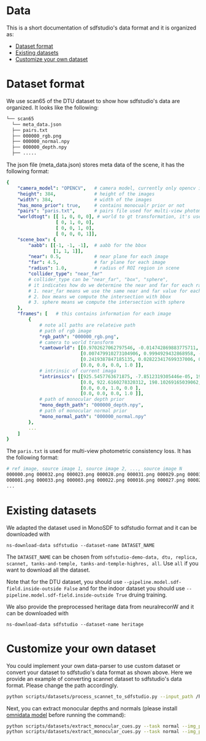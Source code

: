 # Data

This is a short documentation of sdfstudio's data format and it is organized as:

- [Dataset format](#Dataset-format)
- [Existing datasets](#Existing-dataset)
- [Customize your own dataset](#Custom-dataset)

# Dataset format
We use scan65 of the DTU dataset to show how sdfstudio's data are organized. It looks like the following:
```bash
└── scan65
  └── meta_data.json
  ├── pairs.txt
  ├── 000000_rgb.png
  ├── 000000_normal.npy
  ├── 000000_depth.npy
  ├── .....
```
The json file (meta_data.json) stores meta data of the scene, it has the following format:
```yaml
{
    "camera_model": "OPENCV",   # camera model, currently only opencv is supported
    "height": 384,              # height of the images
    "width": 384,               # width of the images
    "has_mono_prior": true,     # contains monocualr prior or not
    "pairs": "paris.txt",       # pairs file used for multi-view photometric consistency loss
    "worldtogt": [[ 1, 0, 0, 0], # world to gt transformation, it's usefule for evauation
                  [ 0, 1, 0, 0],
                  [ 0, 0, 1, 0],
                  [ 0, 0, 0, 1]],
    "scene_box": {
        "aabb": [[-1, -1, -1],  # aabb for the bbox
                 [1, 1, 1]],
        "near": 0.5,            # near plane for each image
        "far": 4.5,             # far plane for each image
        "radius": 1.0,          # radius of ROI region in scene
        "collider_type": "near_far"   
        # collider_type can be "near_far", "box", "sphere", 
        # it indicates how do we determine the near and far for each ray 
        # 1. near_far means we use the same near and far value for each ray
        # 2. box means we compute the intersection with bbox 
        # 3. sphere means we compute the intersection with sphere
    },
    "frames": [   # this contains information for each image
        {
            # note all paths are relateive path
            # path of rgb image
            "rgb_path": "000000_rgb.png",   
            # camera to world transform
            "camtoworld": [[0.9702627062797546, -0.014742869883775711, -0.2416049987077713, 0.6601868867874146],
                           [0.007479910273104906, 0.9994929432868958, -0.03095100075006485, 0.07803472131490707],
                           [0.2419387847185135, 0.028223417699337006, 0.9698809385299683, -2.6397712230682373],
                           [0.0, 0.0, 0.0, 1.0 ]],
            # intrinsic of current imaga
            "intrinsics": [[925.5457763671875, -7.8512319305446e-05, 199.4256591796875, 0.0],
                           [0.0, 922.6160278320312, 198.10269165039062, 0.0 ],
                           [0.0, 0.0, 1.0, 0.0 ],
                           [0.0, 0.0, 0.0, 1.0 ]],
            # path of monocular depth prior
            "mono_depth_path": "000000_depth.npy",
            # path of monocular normal prior
            "mono_normal_path": "000000_normal.npy"
        },
        ...
    ]    
}
```

The `paris.txt` is used for multi-view photometric consistency loss. It has the following format:
```bash
# ref image, source image 1, source image 2, ..., source image N
000000.png 000032.png 000023.png 000028.png 000031.png 000029.png 000030.png 000024.png 000002.png 000015.png 000025.png ...
000001.png 000033.png 000003.png 000022.png 000016.png 000027.png 000023.png 000007.png 000011.png 000026.png 000024.png ...
...
```
# Existing datasets

We adapted the dataset used in MonoSDF to sdfstudio format and it can be downloaded with
```
ns-download-data sdfstudio --dataset-name DATASET_NAME
```
The `DATASET_NAME` can be chosen from `sdfstudio-demo-data, dtu, replica, scannet, tanks-and-temple, tanks-and-temple-highres, all`. Use `all` if you want to download all the dataset.

Note that for the DTU dataset, you should use `--pipeline.model.sdf-field.inside-outside False` and for the indoor dataset you should use `--pipeline.model.sdf-field.inside-outside True` druing training.

We also provide the preprocessed heritage data from neuralreconW and it can be downloaded with
```
ns-download-data sdfstudio --dataset-name heritage
```

# Customize your own dataset

You could implement your own data-parser to use custom dataset or convert your dataset to sdfstudio's data format as shown above. Here we provide an example of converting scannet dataset to sdfstudio's data format. Please change the path accordingly.
```bash
python scripts/datasets/process_scannet_to_sdfstudio.py --input_path /home/yuzh/Projects/datasets/scannet/scene0050_00 --output_path data/custom/scannet_scene0050_00
```

Next, you can extract monocular depths and normals (please install [omnidata model](https://github.com/EPFL-VILAB/omnidata) before running the command):
```bash
python scripts/datasets/extract_monocular_cues.py --task normal --img_path data/custom/scannet_scene0050_00/ --output_path data/custom/scannet_scene0050_00 --omnidata_path YOUR_OMNIDATA_PATH --pretrained_models PRETRAINED_MODELS
python scripts/datasets/extract_monocular_cues.py --task normal --img_path data/custom/scannet_scene0050_00/ --output_path data/custom/scannet_scene0050_00 --omnidata_path YOUR_OMNIDATA_PATH --pretrained_models PRETRAINED_MODELS
```